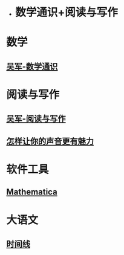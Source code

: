 - # 数学通识+阅读与写作  

# 数学  
## [吴军-数学通识](md/wj-math.md)  

# 阅读与写作  
## [吴军-阅读与写作](md/wj-read-write.md)
## [怎样让你的声音更有魅力](md/voice.md)

# 软件工具
## [Mathematica](md/mathematica.md)  

# 大语文
## [时间线](md/time.md)  



